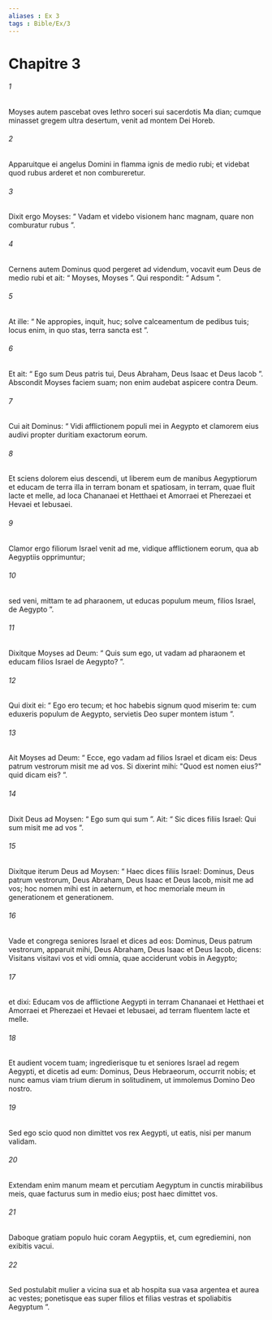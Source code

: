 ```yaml
---
aliases : Ex 3
tags : Bible/Ex/3
---
```


# Chapitre 3

###### 1
Moyses autem pascebat oves Iethro soceri sui sacerdotis Ma dian; cumque minasset gregem ultra desertum, venit ad montem Dei Horeb. 
###### 2
Apparuitque ei angelus Domini in flamma ignis de medio rubi; et videbat quod rubus arderet et non combureretur.
###### 3
Dixit ergo Moyses: “ Vadam et videbo visionem hanc magnam, quare non comburatur rubus ”. 
###### 4
Cernens autem Dominus quod pergeret ad videndum, vocavit eum Deus de medio rubi et ait: “ Moyses, Moyses ”. Qui respondit: “ Adsum ”. 
###### 5
At ille: “ Ne appropies, inquit, huc; solve calceamentum de pedibus tuis; locus enim, in quo stas, terra sancta est ”. 
###### 6
Et ait: “ Ego sum Deus patris tui, Deus Abraham, Deus Isaac et Deus Iacob ”. Abscondit Moyses faciem suam; non enim audebat aspicere contra Deum.
###### 7
Cui ait Dominus: “ Vidi afflictionem populi mei in Aegypto et clamorem eius audivi propter duritiam exactorum eorum. 
###### 8
Et sciens dolorem eius descendi, ut liberem eum de manibus Aegyptiorum et educam de terra illa in terram bonam et spatiosam, in terram, quae fluit lacte et melle, ad loca Chananaei et Hetthaei et Amorraei et Pherezaei et Hevaei et Iebusaei. 
###### 9
Clamor ergo filiorum Israel venit ad me, vidique afflictionem eorum, qua ab Aegyptiis opprimuntur; 
###### 10
sed veni, mittam te ad pharaonem, ut educas populum meum, filios Israel, de Aegypto ”. 
###### 11
Dixitque Moyses ad Deum: “ Quis sum ego, ut vadam ad pharaonem et educam filios Israel de Aegypto? ”. 
###### 12
Qui dixit ei: “ Ego ero tecum; et hoc habebis signum quod miserim te: cum eduxeris populum de Aegypto, servietis Deo super montem istum ”.
###### 13
Ait Moyses ad Deum: “ Ecce, ego vadam ad filios Israel et dicam eis: Deus patrum vestrorum misit me ad vos. Si dixerint mihi: "Quod est nomen eius?" quid dicam eis? ”. 
###### 14
Dixit Deus ad Moysen: “ Ego sum qui sum ”. Ait: “ Sic dices filiis Israel: Qui sum misit me ad vos ”. 
###### 15
Dixitque iterum Deus ad Moysen: “ Haec dices filiis Israel: Dominus, Deus patrum vestrorum, Deus Abraham, Deus Isaac et Deus lacob, misit me ad vos; hoc nomen mihi est in aeternum, et hoc memoriale meum in generationem et generationem. 
###### 16
Vade et congrega seniores Israel et dices ad eos: Dominus, Deus patrum vestrorum, apparuit mihi, Deus Abraham, Deus Isaac et Deus Iacob, dicens: Visitans visitavi vos et vidi omnia, quae acciderunt vobis in Aegypto; 
###### 17
et dixi: Educam vos de afflictione Aegypti in terram Chananaei et Hetthaei et Amorraei et Pherezaei et Hevaei et Iebusaei, ad terram fluentem lacte et melle. 
###### 18
Et audient vocem tuam; ingredierisque tu et seniores Israel ad regem Aegypti, et dicetis ad eum: Dominus, Deus Hebraeorum, occurrit nobis; et nunc eamus viam trium dierum in solitudinem, ut immolemus Domino Deo nostro.
###### 19
Sed ego scio quod non dimittet vos rex Aegypti, ut eatis, nisi per manum validam. 
###### 20
Extendam enim manum meam et percutiam Aegyptum in cunctis mirabilibus meis, quae facturus sum in medio eius; post haec dimittet vos. 
###### 21
Daboque gratiam populo huic coram Aegyptiis, et, cum egrediemini, non exibitis vacui. 
###### 22
Sed postulabit mulier a vicina sua et ab hospita sua vasa argentea et aurea ac vestes; ponetisque eas super filios et filias vestras et spoliabitis Aegyptum ”.
